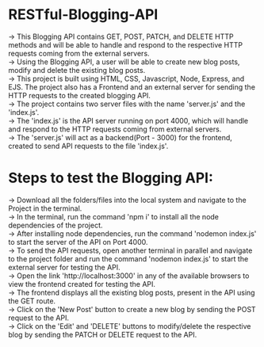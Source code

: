 # RESTful-Blogging-API
-> This Blogging API contains GET, POST, PATCH, and DELETE HTTP methods and will be able to handle and respond to the respective HTTP requests coming from the external servers.<br>
-> Using the Blogging API, a user will be able to create new blog posts, modify and delete the existing blog posts.<br>
-> This project is built using HTML, CSS, Javascript, Node, Express, and EJS. The project also has a Frontend and an external server for sending the HTTP requests to the created blogging API.<br>
-> The project contains two server files with the name 'server.js' and the 'index.js'.<br> 
-> The 'index.js' is the API server running on port 4000, which will handle and respond to the HTTP requests coming from external servers.<br>
-> The 'server.js' will act as a backend(Port - 3000) for the frontend, created to send API requests to the file 'index.js'.<br>

# Steps to test the Blogging API:
-> Download all the folders/files into the local system and navigate to the Project in the terminal.<br>
-> In the terminal, run the command 'npm i' to install all the node dependencies of the project.<br>
-> After installing node dependencies, run the command 'nodemon index.js' to start the server of the API on Port 4000.<br>
-> To send the API requests, open another terminal in parallel and navigate to the project folder and run the command 'nodemon index.js' to start the external server for testing the API.<br>
-> Open the link 'http://localhost:3000' in any of the available browsers to view the frontend created for testing the API.<br>
-> The frontend displays all the existing blog posts, present in the API using the GET route.<br>
-> Click on the 'New Post' button to create a new blog by sending the POST request to the API.<br>
-> Click on the 'Edit' and 'DELETE' buttons to modify/delete the respective blog by sending the PATCH or DELETE request to the API.<br>
